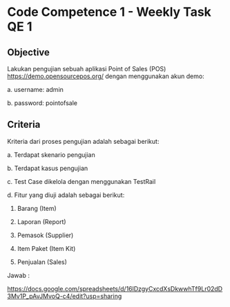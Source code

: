#  Code Competence 1 - Weekly Task QE 1


## Objective

Lakukan pengujian sebuah aplikasi Point of Sales (POS) https://demo.opensourcepos.org/ dengan menggunakan akun demo:						

a. username: admin						

b. password: pointofsale						

## Criteria	

Kriteria dari proses pengujian adalah sebagai berikut:		

a. Terdapat skenario pengujian						

b. Terdapat kasus pengujian						

c. Test Case dikelola dengan menggunakan TestRail

d. Fitur yang diuji adalah sebagai berikut:						
	 
   1. Barang (Item)					
	 
   2. Laporan (Report)					
	 
   3. Pemasok (Supplier)					
	
   4. Item Paket (Item Kit)					
	 
   5. Penjualan (Sales)	

Jawab :

https://docs.google.com/spreadsheets/d/16lDzgyCxcdXsDkwwhTf9Lr02dD3Mv1P_pAvJMvoQ-c4/edit?usp=sharing 